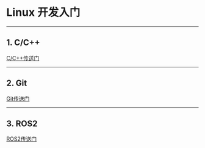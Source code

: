 # Linux 开发入门
---
## 1. C/C++
[C/C++传送门](Linux_cpp.md)

---
## 2. Git
[Git传送门](Linux_git.md)

---
## 3. ROS2
[ROS2传送门](Linux_ros2.md)